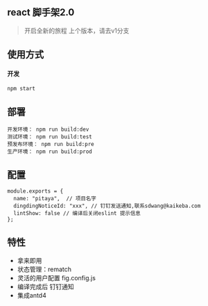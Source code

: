 ## react 脚手架2.0
> 开启全新的旅程
> 上个版本，请去v1分支

## 使用方式
#### 开发
```
npm start
```

## 部署

```
开发环境： npm run build:dev
测试环境： npm run build:test
预发布环境： npm run build:pre
生产环境： npm run build:prod
```

## 配置
```
module.exports = {
  name: "pitaya",  // 项目名字
  dingdingNoticeId: "xxx", // 钉钉发送通知,联系sdwang@kaikeba.com
  lintShow: false // 编译后关闭eslint 提示信息
};
```


## 特性
* 拿来即用
* 状态管理：rematch
* 灵活的用户配置 fig.config.js
* 编译完成后 钉钉通知
* 集成antd4
